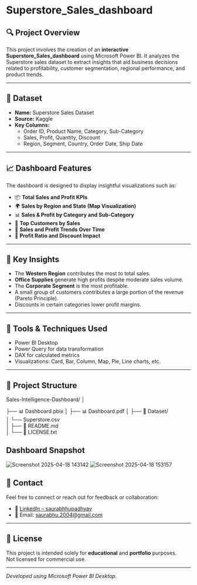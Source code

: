 # Superstore_Sales_dashboard

## 🔍 Project Overview
This project involves the creation of an **interactive Superstore_Sales_dashboard** using Microsoft Power BI. It analyzes the Superstore sales dataset to extract insights that aid business decisions related to profitability, customer segmentation, regional performance, and product trends.

---

## 📁 Dataset
- **Name:** Superstore Sales Dataset  
- **Source:** Kaggle  
- **Key Columns:**  
  - Order ID, Product Name, Category, Sub-Category  
  - Sales, Profit, Quantity, Discount  
  - Region, Segment, Country, Order Date, Ship Date

---

## 📈 Dashboard Features
The dashboard is designed to display insightful visualizations such as:

- 📦 **Total Sales and Profit KPIs**
- 🌍 **Sales by Region and State (Map Visualization)**
- 📊 **Sales & Profit by Category and Sub-Category**
- 👤 **Top Customers by Sales**
- 📅 **Sales and Profit Trends Over Time**
- 🎯 **Profit Ratio and Discount Impact**

---

## 🧠 Key Insights
- The **Western Region** contributes the most to total sales.
- **Office Supplies** generate high profits despite moderate sales volume.
- The **Corporate Segment** is the most profitable.
- A small group of customers contributes a large portion of the revenue (Pareto Principle).
- Discounts in certain categories lower profit margins.

---

## 📌 Tools & Techniques Used
- Power BI Desktop  
- Power Query for data transformation  
- DAX for calculated metrics  
- Visualizations: Card, Bar, Column, Map, Pie, Line charts, etc.

---

## 📄 Project Structure
Sales-Intelligence-Dashboard/
│

├── 📊 Dashboard.pbix 
│
├── 📊 Dashboard.pdf
│
├── 📁 Dataset/                   
│   └── Superstore.csv                      
│
├── 📘 README.md                   
│
└── 📄 LICENSE.txt  

## Dashboard Snapshot  
![Screenshot 2025-04-18 143142](https://github.com/user-attachments/assets/2ff0680b-63d2-4b1c-9650-2497af189ed3)
![Screenshot 2025-04-18 153157](https://github.com/user-attachments/assets/7e60c5b4-37b7-4803-9a26-529776241607)

## 📧 Contact

Feel free to connect or reach out for feedback or collaboration:

- 🔗 [LinkedIn – saurabhhupadhyay](https://linkedin.com/in/saurabhhupadhyay)  
- 📩 Email: saurabhu.2004@gmail.com

---

## 📝 License

This project is intended solely for **educational** and **portfolio** purposes.  
Not licensed for commercial use.

---

*Developed using Microsoft Power BI Desktop.*
